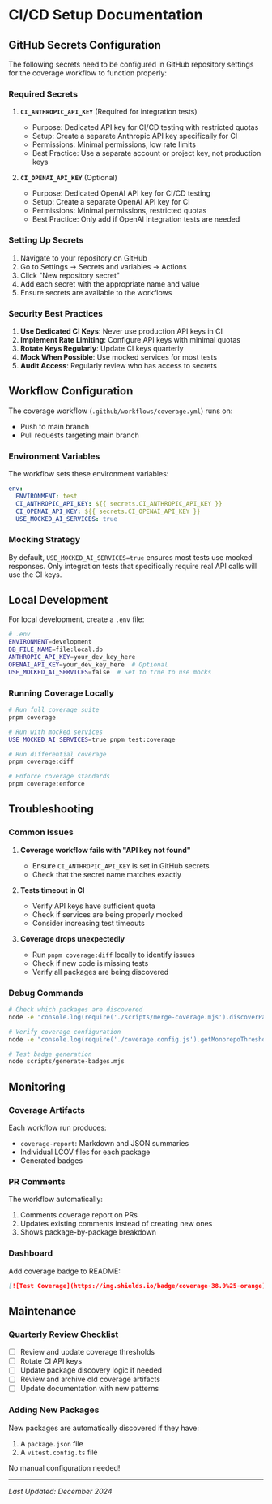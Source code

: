 # CI/CD Setup Documentation

## GitHub Secrets Configuration

The following secrets need to be configured in GitHub repository settings for the coverage workflow to function properly:

### Required Secrets

1. **`CI_ANTHROPIC_API_KEY`** (Required for integration tests)
   - Purpose: Dedicated API key for CI/CD testing with restricted quotas
   - Setup: Create a separate Anthropic API key specifically for CI
   - Permissions: Minimal permissions, low rate limits
   - Best Practice: Use a separate account or project key, not production keys

2. **`CI_OPENAI_API_KEY`** (Optional)
   - Purpose: Dedicated OpenAI API key for CI/CD testing
   - Setup: Create a separate OpenAI API key for CI
   - Permissions: Minimal permissions, restricted quotas
   - Best Practice: Only add if OpenAI integration tests are needed

### Setting Up Secrets

1. Navigate to your repository on GitHub
2. Go to Settings → Secrets and variables → Actions
3. Click "New repository secret"
4. Add each secret with the appropriate name and value
5. Ensure secrets are available to the workflows

### Security Best Practices

1. **Use Dedicated CI Keys**: Never use production API keys in CI
2. **Implement Rate Limiting**: Configure API keys with minimal quotas
3. **Rotate Keys Regularly**: Update CI keys quarterly
4. **Mock When Possible**: Use mocked services for most tests
5. **Audit Access**: Regularly review who has access to secrets

## Workflow Configuration

The coverage workflow (`.github/workflows/coverage.yml`) runs on:
- Push to main branch
- Pull requests targeting main branch

### Environment Variables

The workflow sets these environment variables:

```yaml
env:
  ENVIRONMENT: test
  CI_ANTHROPIC_API_KEY: ${{ secrets.CI_ANTHROPIC_API_KEY }}
  CI_OPENAI_API_KEY: ${{ secrets.CI_OPENAI_API_KEY }}
  USE_MOCKED_AI_SERVICES: true
```

### Mocking Strategy

By default, `USE_MOCKED_AI_SERVICES=true` ensures most tests use mocked responses. Only integration tests that specifically require real API calls will use the CI keys.

## Local Development

For local development, create a `.env` file:

```bash
# .env
ENVIRONMENT=development
DB_FILE_NAME=file:local.db
ANTHROPIC_API_KEY=your_dev_key_here
OPENAI_API_KEY=your_dev_key_here  # Optional
USE_MOCKED_AI_SERVICES=false  # Set to true to use mocks
```

### Running Coverage Locally

```bash
# Run full coverage suite
pnpm coverage

# Run with mocked services
USE_MOCKED_AI_SERVICES=true pnpm test:coverage

# Run differential coverage
pnpm coverage:diff

# Enforce coverage standards
pnpm coverage:enforce
```

## Troubleshooting

### Common Issues

1. **Coverage workflow fails with "API key not found"**
   - Ensure `CI_ANTHROPIC_API_KEY` is set in GitHub secrets
   - Check that the secret name matches exactly

2. **Tests timeout in CI**
   - Verify API keys have sufficient quota
   - Check if services are being properly mocked
   - Consider increasing test timeouts

3. **Coverage drops unexpectedly**
   - Run `pnpm coverage:diff` locally to identify issues
   - Check if new code is missing tests
   - Verify all packages are being discovered

### Debug Commands

```bash
# Check which packages are discovered
node -e "console.log(require('./scripts/merge-coverage.mjs').discoverPackages())"

# Verify coverage configuration
node -e "console.log(require('./coverage.config.js').getMonorepoThresholds())"

# Test badge generation
node scripts/generate-badges.mjs
```

## Monitoring

### Coverage Artifacts

Each workflow run produces:
- `coverage-report`: Markdown and JSON summaries
- Individual LCOV files for each package
- Generated badges

### PR Comments

The workflow automatically:
1. Comments coverage report on PRs
2. Updates existing comments instead of creating new ones
3. Shows package-by-package breakdown

### Dashboard

Add coverage badge to README:

```markdown
[![Test Coverage](https://img.shields.io/badge/coverage-38.9%25-orange)](./coverage/badges.md)
```

## Maintenance

### Quarterly Review Checklist

- [ ] Review and update coverage thresholds
- [ ] Rotate CI API keys
- [ ] Update package discovery logic if needed
- [ ] Review and archive old coverage artifacts
- [ ] Update documentation with new patterns

### Adding New Packages

New packages are automatically discovered if they have:
1. A `package.json` file
2. A `vitest.config.ts` file

No manual configuration needed!

---
_Last Updated: December 2024_